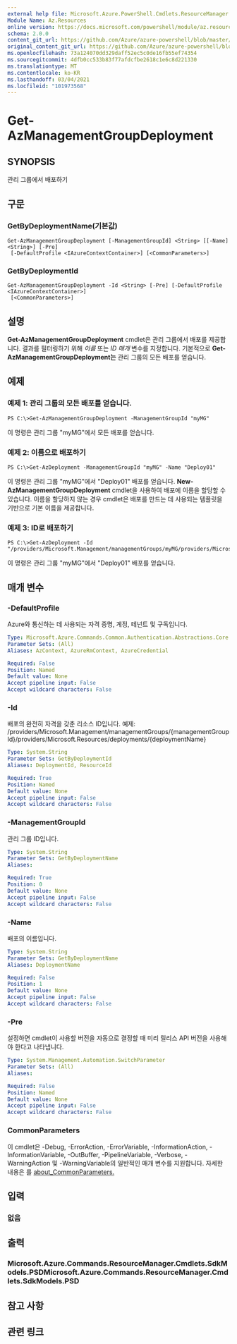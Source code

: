 ```yaml
---
external help file: Microsoft.Azure.PowerShell.Cmdlets.ResourceManager.dll-Help.xml
Module Name: Az.Resources
online version: https://docs.microsoft.com/powershell/module/az.resources/get-azmanagementgroupdeployment
schema: 2.0.0
content_git_url: https://github.com/Azure/azure-powershell/blob/master/src/Resources/Resources/help/Get-AzManagementGroupDeployment.md
original_content_git_url: https://github.com/Azure/azure-powershell/blob/master/src/Resources/Resources/help/Get-AzManagementGroupDeployment.md
ms.openlocfilehash: 73a124070dd329daff52ec5c0de16fb55ef74354
ms.sourcegitcommit: 4dfb0cc533b83f77afdcfbe2618c1e6c8d221330
ms.translationtype: MT
ms.contentlocale: ko-KR
ms.lasthandoff: 03/04/2021
ms.locfileid: "101973568"
---
```

# Get-AzManagementGroupDeployment

## SYNOPSIS
관리 그룹에서 배포하기

## 구문

### GetByDeploymentName(기본값)
```
Get-AzManagementGroupDeployment [-ManagementGroupId] <String> [[-Name] <String>] [-Pre]
 [-DefaultProfile <IAzureContextContainer>] [<CommonParameters>]
```

### GetByDeploymentId
```
Get-AzManagementGroupDeployment -Id <String> [-Pre] [-DefaultProfile <IAzureContextContainer>]
 [<CommonParameters>]
```

## 설명
**Get-AzManagementGroupDeployment** cmdlet은 관리 그룹에서 배포를 제공합니다.
결과를 필터링하기 위해 *이름* 또는 *ID 매개* 변수를 지정합니다.
기본적으로 **Get-AzManagementGroupDeployment는** 관리 그룹의 모든 배포를 얻습니다.

## 예제

### 예제 1: 관리 그룹의 모든 배포를 얻습니다.
```
PS C:\>Get-AzManagementGroupDeployment -ManagementGroupId "myMG"
```

이 명령은 관리 그룹 "myMG"에서 모든 배포를 얻습니다.

### 예제 2: 이름으로 배포하기
```
PS C:\>Get-AzDeployment -ManagementGroupId "myMG" -Name "Deploy01"
```

이 명령은 관리 그룹 "myMG"에서 "Deploy01" 배포를 얻습니다.
**New-AzManagementGroupDeployment** cmdlet을 사용하여 배포에 이름을 할당할 수 있습니다.
이름을 할당하지 않는 경우 cmdlet은 배포를 만드는 데 사용되는 템플릿을 기반으로 기본 이름을 제공합니다.

### 예제 3: ID로 배포하기
```
PS C:\>Get-AzDeployment -Id "/providers/Microsoft.Management/managementGroups/myMG/providers/Microsoft.Resources/deployments/Deploy01"
```

이 명령은 관리 그룹 "myMG"에서 "Deploy01" 배포를 얻습니다.

## 매개 변수

### -DefaultProfile
Azure와 통신하는 데 사용되는 자격 증명, 계정, 테넌트 및 구독입니다.

```yaml
Type: Microsoft.Azure.Commands.Common.Authentication.Abstractions.Core.IAzureContextContainer
Parameter Sets: (All)
Aliases: AzContext, AzureRmContext, AzureCredential

Required: False
Position: Named
Default value: None
Accept pipeline input: False
Accept wildcard characters: False
```

### -Id
배포의 완전히 자격을 갖춘 리소스 ID입니다.
예제: /providers/Microsoft.Management/managementGroups/{managementGroupId}/providers/Microsoft.Resources/deployments/{deploymentName}

```yaml
Type: System.String
Parameter Sets: GetByDeploymentId
Aliases: DeploymentId, ResourceId

Required: True
Position: Named
Default value: None
Accept pipeline input: False
Accept wildcard characters: False
```

### -ManagementGroupId
관리 그룹 ID입니다.

```yaml
Type: System.String
Parameter Sets: GetByDeploymentName
Aliases:

Required: True
Position: 0
Default value: None
Accept pipeline input: False
Accept wildcard characters: False
```

### -Name
배포의 이름입니다.

```yaml
Type: System.String
Parameter Sets: GetByDeploymentName
Aliases: DeploymentName

Required: False
Position: 1
Default value: None
Accept pipeline input: False
Accept wildcard characters: False
```

### -Pre
설정하면 cmdlet이 사용할 버전을 자동으로 결정할 때 미리 릴리스 API 버전을 사용해야 한다고 나타냅니다.

```yaml
Type: System.Management.Automation.SwitchParameter
Parameter Sets: (All)
Aliases:

Required: False
Position: Named
Default value: None
Accept pipeline input: False
Accept wildcard characters: False
```

### CommonParameters
이 cmdlet은 -Debug, -ErrorAction, -ErrorVariable, -InformationAction, -InformationVariable, -OutBuffer, -PipelineVariable, -Verbose, -WarningAction 및 -WarningVariable의 일반적인 매개 변수를 지원합니다. 자세한 내용은 를 [about_CommonParameters.](http://go.microsoft.com/fwlink/?LinkID=113216)

## 입력

### 없음

## 출력

### Microsoft.Azure.Commands.ResourceManager.Cmdlets.SdkModels.PSDMicrosoft.Azure.Commands.ResourceManager.Cmdlets.SdkModels.PSD

## 참고 사항

## 관련 링크
